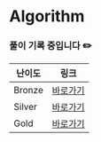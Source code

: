 # Algorithm

### 풀이 기록 중입니다 ✏️ 
| 난이도 | 링크 |
| --- | --- | 
| Bronze | [바로가기](https://github.com/Jy7733/Algorithm/tree/main/%EB%B0%B1%EC%A4%80/Bronze/10250.%E2%80%85ACM%E2%80%85%ED%98%B8%ED%85%94) |
| Silver | [바로가기](https://github.com/Jy7733/Algorithm/tree/main/%EB%B0%B1%EC%A4%80/Silver) |
| Gold | [바로가기](https://github.com/Jy7733/Algorithm/tree/main/%EB%B0%B1%EC%A4%80/Gold) |
